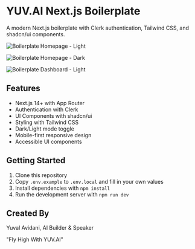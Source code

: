 # YUV.AI Next.js Boilerplate

A modern Next.js boilerplate with Clerk authentication, Tailwind CSS, and shadcn/ui components.

![Boilerplate Homepage - Light](https://i.imgur.com/CnwTENH.png)

![Boilerplate Homepage - Dark](https://imgur.com/KoLCKZQ)

![Boilerplate Dashboard - Light]([https://imgur.com/W3p472n](https://i.imgur.com/W3p472n.png))

## Features

- Next.js 14+ with App Router
- Authentication with Clerk
- UI Components with shadcn/ui
- Styling with Tailwind CSS
- Dark/Light mode toggle
- Mobile-first responsive design
- Accessible UI components

## Getting Started

1. Clone this repository
2. Copy `.env.example` to `.env.local` and fill in your own values
3. Install dependencies with `npm install`
4. Run the development server with `npm run dev`

## Created By

Yuval Avidani, AI Builder & Speaker

"Fly High With YUV.AI"
